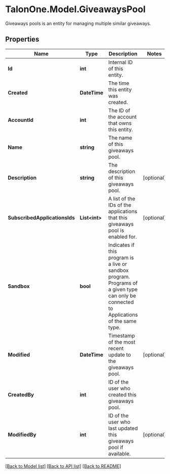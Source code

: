 # TalonOne.Model.GiveawaysPool
Giveaways pools is an entity for managing multiple similar giveaways.
## Properties

Name | Type | Description | Notes
------------ | ------------- | ------------- | -------------
**Id** | **int** | Internal ID of this entity. | 
**Created** | **DateTime** | The time this entity was created. | 
**AccountId** | **int** | The ID of the account that owns this entity. | 
**Name** | **string** | The name of this giveaways pool. | 
**Description** | **string** | The description of this giveaways pool. | [optional] 
**SubscribedApplicationsIds** | **List&lt;int&gt;** | A list of the IDs of the applications that this giveaways pool is enabled for. | [optional] 
**Sandbox** | **bool** | Indicates if this program is a live or sandbox program. Programs of a given type can only be connected to Applications of the same type. | 
**Modified** | **DateTime** | Timestamp of the most recent update to the giveaways pool. | [optional] 
**CreatedBy** | **int** | ID of the user who created this giveaways pool. | 
**ModifiedBy** | **int** | ID of the user who last updated this giveaways pool if available. | [optional] 

[[Back to Model list]](../README.md#documentation-for-models) [[Back to API list]](../README.md#documentation-for-api-endpoints) [[Back to README]](../README.md)

